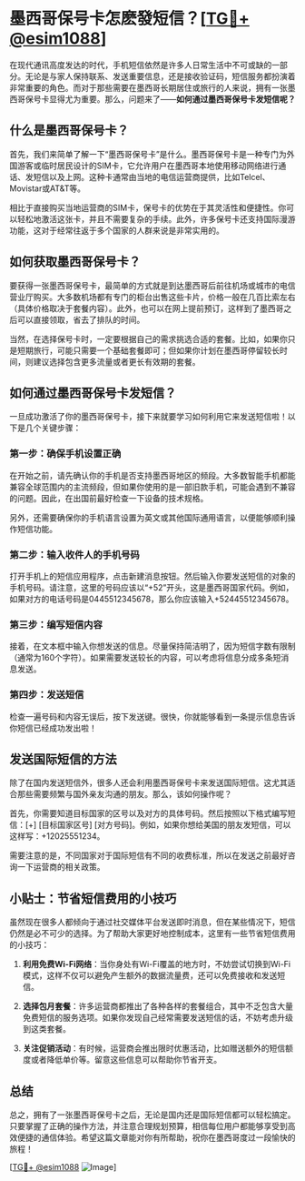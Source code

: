 # 墨西哥保号卡怎麽發短信？[[TG💪+ @esim1088](https://t.me/s/esim1088)]

在现代通讯高度发达的时代，手机短信依然是许多人日常生活中不可或缺的一部分。无论是与家人保持联系、发送重要信息，还是接收验证码，短信服务都扮演着非常重要的角色。而对于那些需要在墨西哥长期居住或旅行的人来说，拥有一张墨西哥保号卡显得尤为重要。那么，问题来了——**如何通过墨西哥保号卡发短信呢？**

## 什么是墨西哥保号卡？

首先，我们来简单了解一下“墨西哥保号卡”是什么。墨西哥保号卡是一种专门为外国游客或临时居民设计的SIM卡，它允许用户在墨西哥本地使用移动网络进行通话、发短信以及上网。这种卡通常由当地的电信运营商提供，比如Telcel、Movistar或AT&T等。

相比于直接购买当地运营商的SIM卡，保号卡的优势在于其灵活性和便捷性。你可以轻松地激活这张卡，并且不需要复杂的手续。此外，许多保号卡还支持国际漫游功能，这对于经常往返于多个国家的人群来说是非常实用的。

## 如何获取墨西哥保号卡？

要获得一张墨西哥保号卡，最简单的方式就是到达墨西哥后前往机场或城市的电信营业厅购买。大多数机场都有专门的柜台出售这些卡片，价格一般在几百比索左右（具体价格取决于套餐内容）。此外，也可以在网上提前预订，这样到了墨西哥之后可以直接领取，省去了排队的时间。

当然，在选择保号卡时，一定要根据自己的需求挑选合适的套餐。比如，如果你只是短期旅行，可能只需要一个基础套餐即可；但如果你计划在墨西哥停留较长时间，则建议选择包含更多流量或者更长有效期的套餐。

## 如何通过墨西哥保号卡发短信？

一旦成功激活了你的墨西哥保号卡，接下来就要学习如何利用它来发送短信啦！以下是几个关键步骤：

### 第一步：确保手机设置正确

在开始之前，请先确认你的手机是否支持墨西哥地区的频段。大多数智能手机都能兼容全球范围内的主流频段，但如果你使用的是一部旧款手机，可能会遇到不兼容的问题。因此，在出国前最好检查一下设备的技术规格。

另外，还需要确保你的手机语言设置为英文或其他国际通用语言，以便能够顺利操作短信功能。

### 第二步：输入收件人的手机号码

打开手机上的短信应用程序，点击新建消息按钮。然后输入你要发送短信的对象的手机号码。请注意，这里的号码应该以“+52”开头，这是墨西哥国家代码。例如，如果对方的电话号码是0445512345678，那么你应该输入+52445512345678。

### 第三步：编写短信内容

接着，在文本框中输入你想发送的信息。尽量保持简洁明了，因为短信字数有限制（通常为160个字符）。如果需要发送较长的内容，可以考虑将信息分成多条短消息发送。

### 第四步：发送短信

检查一遍号码和内容无误后，按下发送键。很快，你就能够看到一条提示信息告诉你短信已经成功发出啦！

## 发送国际短信的方法

除了在国内发送短信外，很多人还会利用墨西哥保号卡来发送国际短信。这尤其适合那些需要频繁与国外亲友沟通的朋友。那么，该如何操作呢？

首先，你需要知道目标国家的区号以及对方的具体号码。然后按照以下格式编写短信：[+] [目标国家区号] [对方号码]。例如，如果你想给美国的朋友发短信，可以这样写：+12025551234。

需要注意的是，不同国家对于国际短信有不同的收费标准，所以在发送之前最好咨询一下运营商的相关政策。

## 小贴士：节省短信费用的小技巧

虽然现在很多人都倾向于通过社交媒体平台发送即时消息，但在某些情况下，短信仍然是必不可少的选择。为了帮助大家更好地控制成本，这里有一些节省短信费用的小技巧：

1. **利用免费Wi-Fi网络**：当你身处有Wi-Fi覆盖的地方时，不妨尝试切换到Wi-Fi模式，这样不仅可以避免产生额外的数据流量费，还可以免费接收和发送短信。
   
2. **选择包月套餐**：许多运营商都推出了各种各样的套餐组合，其中不乏包含大量免费短信的服务选项。如果你发现自己经常需要发送短信的话，不妨考虑升级到这类套餐。

3. **关注促销活动**：有时候，运营商会推出限时优惠活动，比如赠送额外的短信额度或者降低单价等。留意这些信息可以帮助你节省开支。

## 总结

总之，拥有了一张墨西哥保号卡之后，无论是国内还是国际短信都可以轻松搞定。只要掌握了正确的操作方法，并注意合理规划预算，相信每位用户都能够享受到高效便捷的通信体验。希望这篇文章能对你有所帮助，祝你在墨西哥度过一段愉快的旅程！

[[TG💪+ @esim1088](https://t.me/s/esim1088) ![Image](https://i.postimg.cc/4NQfJmqS/Snipaste-2025-05-13-00-14-12.png)]
